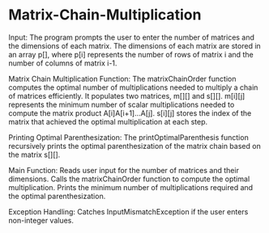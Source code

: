 # Matrix-Chain-Multiplication

Input:
The program prompts the user to enter the number of matrices and the dimensions of each matrix.
The dimensions of each matrix are stored in an array p[], where p[i] represents the number of rows of matrix i and the number of columns of matrix i-1.

Matrix Chain Multiplication Function:
The matrixChainOrder function computes the optimal number of multiplications needed to multiply a chain of matrices efficiently.
It populates two matrices, m[][] and s[][].
m[i][j] represents the minimum number of scalar multiplications needed to compute the matrix product A[i]A[i+1]...A[j].
s[i][j] stores the index of the matrix that achieved the optimal multiplication at each step.

Printing Optimal Parenthesization:
The printOptimalParenthesis function recursively prints the optimal parenthesization of the matrix chain based on the matrix s[][].

Main Function:
Reads user input for the number of matrices and their dimensions.
Calls the matrixChainOrder function to compute the optimal multiplication.
Prints the minimum number of multiplications required and the optimal parenthesization.

Exception Handling:
Catches InputMismatchException if the user enters non-integer values.
